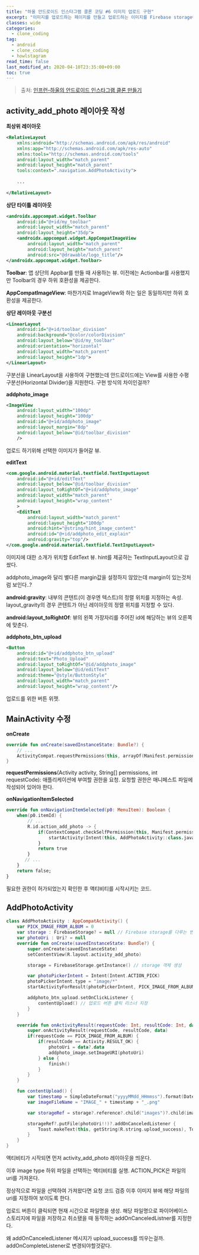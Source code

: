 ```yaml
---
title: "하울 안드로이드 인스타그램 클론 코딩 #6 이미지 업로드 구현"
excerpt: "이미지를 업로드하는 페이지를 만들고 업로드하는 이미지를 Firebase storage에 저장한다."
classes: wide
categories: 
  - clone_coding
tag:
  - android
  - clone_coding
  - howlstagram
read_time: false
last_modified_at: 2020-04-10T23:35:00+09:00
toc: true
---
```


> 출처: [인프런-하울의 안드로이드 인스타그램 클론 만들기]([https://www.inflearn.com/course/%EC%9D%B8%EC%8A%A4%ED%83%80%EA%B7%B8%EB%9E%A8%EB%A7%8C%EB%93%A4%EA%B8%B0-%EC%95%88%EB%93%9C%EB%A1%9C%EC%9D%B4%EB%93%9C/dashboard](https://www.inflearn.com/course/인스타그램만들기-안드로이드/dashboard))



## activity_add_photo 레이아웃 작성

**최상위 레이아웃**

```xml
<RelativeLayout
    xmlns:android="http://schemas.android.com/apk/res/android"
    xmlns:app="http://schemas.android.com/apk/res-auto"
    xmlns:tools="http://schemas.android.com/tools"
    android:layout_width="match_parent"
    android:layout_height="match_parent"
    tools:context=".navigation.AddPhotoActivity">
    
    ...
    
</RelativeLayout>
```



**상단 타이틀 레이아웃**

```xml
<androidx.appcompat.widget.Toolbar
    android:id="@+id/my_toolbar"
    android:layout_width="match_parent"
    android:layout_height="35dp">
    <androidx.appcompat.widget.AppCompatImageView
        android:layout_width="match_parent"
        android:layout_height="match_parent"
        android:src="@drawable/logo_title"/>
</androidx.appcompat.widget.Toolbar>
```

**Toolbar**: 앱 상단의 Appbar를 만들 때 사용하는 뷰. 이전에는 Actionbar를 사용했지만 Toolbar의 경우 하위 호환성을 제공한다.

**AppCompatImageView**: 마찬가지로 ImageView와 하는 일은 동일하지만 하위 호환성을 제공한다.



**상단 레이아웃 구분선**

```xml
<LinearLayout
    android:id="@+id/toolbar_division"
    android:background="@color/colorDivision"
    android:layout_below="@id/my_toolbar"
    android:orientation="horizontal"
    android:layout_width="match_parent"
    android:layout_height="1dp">
</LinearLayout>
```

구분선을 LinearLayout을 사용하여 구현했는데 안드로이드에는 View를 사용한 수평 구분선(Horizontal Divider)을 지원한다. 구현 방식의 차이인걸까?



**addphoto_image**

```xml
<ImageView
    android:layout_width="100dp"
    android:layout_height="100dp"
    android:id="@+id/addphoto_image"
    android:layout_margin="8dp"
    android:layout_below="@id/toolbar_division"
    />
```

업로드 하기위해 선택한 이미지가 들어갈 뷰.



**editText**

```xml
<com.google.android.material.textfield.TextInputLayout
    android:id="@+id/editText"
    android:layout_below="@id/toolbar_division"
    android:layout_toRightOf="@+id/addphoto_image"
    android:layout_width="match_parent"
    android:layout_height="wrap_content"
    >
    <EditText
        android:layout_width="match_parent"
        android:layout_height="100dp"
        android:hint="@string/hint_image_content"
        android:id="@+id/addphoto_edit_explain"
        android:gravity="top"/>
</com.google.android.material.textfield.TextInputLayout>
```

이미지에 대한 소개가 위치할 EditText 뷰. hint를 제공하는 TextInputLayout으로 감쌌다.

addphoto_image와 달리 별다른 margin값을 설정하지 않았는데 margin이 있는것처럼 보인다..?

**android:gravity**: 내부의 콘텐트(이 경우엔 텍스트)의 정렬 위치를 지정하는 속성. layout_gravity의 경우 콘텐트가 아닌 레이아웃의 정렬 위치를 지정할 수 있다.

**android:layout_toRightOf**: 뷰의 왼쪽 가장자리를 주어진 id에 해당하는 뷰의 오른쪽에 맞춘다.



**addphoto_btn_upload**

```xml
<Button
    android:id="@+id/addphoto_btn_upload"
    android:text="Photo_Upload"
    android:layout_toRightOf="@id/addphoto_image"
    android:layout_below="@id/editText"
    android:theme="@style/ButtonStyle"
    android:layout_width="match_parent"
    android:layout_height="wrap_content"/>
```

업로드를 위한 버튼 위젯.





## MainActivity 수정

**onCreate**

```kotlin
override fun onCreate(savedInstanceState: Bundle?) {
    // ...
    ActivityCompat.requestPermissions(this, arrayOf(Manifest.permission.READ_EXTERNAL_STORAGE), 1)
}
```

**requestPermissions**(Activity activity, String[] permissions, int requestCode): 애플리케이션에 부여할 권한을 요청. 요청할 권한은 매니페스트 파일에 작성되어 있어야 한다.



**onNavigationItemSelected**

```kotlin
override fun onNavigationItemSelected(p0: MenuItem): Boolean {
    when(p0.itemId) {
        // ...
        R.id.action_add_photo -> {
            if(ContextCompat.checkSelfPermission(this, Manifest.permission.READ_EXTERNAL_STORAGE) == PackageManager.PERMISSION_GRANTED){
                startActivity(Intent(this, AddPhotoActivity::class.java))
            }
            return true
        }
       // ...
    }
    return false;
}
```

필요한 권한이 허가되었는지 확인한 후 액티비티를 시작시키는 코드.



## AddPhotoActivity

```kotlin
class AddPhotoActivity : AppCompatActivity() {
    var PICK_IMAGE_FROM_ALBUM = 0
    var storage : FirebaseStorage? = null // Firebase storage를 다루는 변수
    var photoUri : Uri? = null
    override fun onCreate(savedInstanceState: Bundle?) {
        super.onCreate(savedInstanceState)
        setContentView(R.layout.activity_add_photo)

        storage = FirebaseStorage.getInstance() // storage 객체 생성

        var photoPickerIntent = Intent(Intent.ACTION_PICK)
        photoPickerIntent.type = "image/*"
        startActivityForResult(photoPickerIntent, PICK_IMAGE_FROM_ALBUM)

        addphoto_btn_upload.setOnClickListener {
            contentUpload() // 업로드 버튼 클릭 리스너 지정
        }
    }

    override fun onActivityResult(requestCode: Int, resultCode: Int, data: Intent?) {
        super.onActivityResult(requestCode, resultCode, data)
        if(requestCode == PICK_IMAGE_FROM_ALBUM) {
            if(resultCode == Activity.RESULT_OK) {
                photoUri = data?.data
                addphoto_image.setImageURI(photoUri)
            } else {
                finish()
            }
        }
    }

    fun contentUpload() {
        var timestamp = SimpleDateFormat("yyyyMMdd_HHmmss").format(Date())
        var imageFileName = "IMAGE_" + timestamp + "_.png"

        var storageRef = storage?.reference?.child("images")?.child(imageFileName)

        storageRef?.putFile(photoUri!!)?.addOnCanceledListener {
            Toast.makeText(this, getString(R.string.upload_success), Toast.LENGTH_LONG).show()
        }
    }
}
```

액티비티가 시작되면 먼저 activity_add_photo 레이아웃을 띄운다.

이후 image type 하위 파일을 선택하는 액티비티를 실행. ACTION_PICK은 파일의 uri를 가져온다.

정상적으로 파일을 선택하여 가져왔다면 요청 코드 검증 이후 이미지 뷰에 해당 파일의 uri를 지정하여 보이도록 한다.

업로드 버튼이 클릭되면 현재 시간으로 파일명을 생성.  해당 파일명으로 파이어베이스 스토리지에 파일을 저장하고 취소됐을 때 동작하는 addOnCanceledListner를 지정한다. 

왜 addOnCanceledListener 메시지가 upload_success를 띄우는걸까. addOnCompleteListener로 변경되야할것같다.
